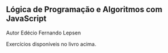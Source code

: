 ## Lógica de Programação e Algoritmos com JavaScript
Autor Edécio Fernando Lepsen

Exercícios disponíveis no livro acima.